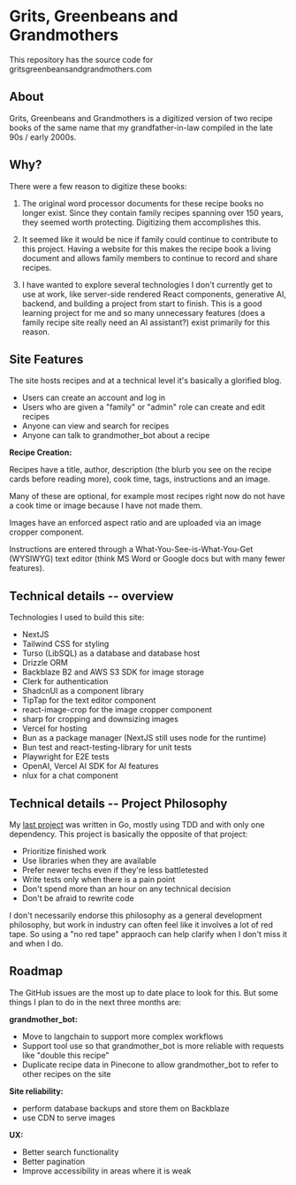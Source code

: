 # Grits, Greenbeans and Grandmothers

This repository has the source code for gritsgreenbeansandgrandmothers.com

## About

Grits, Greenbeans and Grandmothers is a digitized version of two recipe books of the same name that my grandfather-in-law compiled in the late 90s / early 2000s.

## Why?

There were a few reason to digitize these books:

1. The original word processor documents for these recipe books no longer exist. Since they contain family recipes spanning over 150 years, they seemed worth protecting. Digitizing them accomplishes this.

2. It seemed like it would be nice if family could continue to contribute to this project. Having a website for this makes the recipe book a living document and allows family members to continue to record and share recipes.

3. I have wanted to explore several technologies I don't currently get to use at work, like server-side rendered React components, generative AI, backend, and building a project from start to finish. This is a good learning project for me and so many unnecessary features (does a family recipe site really need an AI assistant?) exist primarily for this reason.

## Site Features

The site hosts recipes and at a technical level it's basically a glorified blog.

- Users can create an account and log in
- Users who are given a "family" or "admin" role can create and edit recipes
- Anyone can view and search for recipes
- Anyone can talk to grandmother_bot about a recipe

**Recipe Creation:**

Recipes have a title, author, description (the blurb you see on the recipe cards before reading more), cook time, tags, instructions and an image.

Many of these are optional, for example most recipes right now do not have a cook time or image because I have not made them.

Images have an enforced aspect ratio and are uploaded via an image cropper component.

Instructions are entered through a What-You-See-is-What-You-Get (WYSIWYG) text editor (think MS Word or Google docs but with many fewer features).

## Technical details -- overview

Technologies I used to build this site:

- NextJS
- Tailwind CSS for styling
- Turso (LibSQL) as a database and database host
- Drizzle ORM
- Backblaze B2 and AWS S3 SDK for image storage
- Clerk for authentication
- ShadcnUI as a component library
- TipTap for the text editor component
- react-image-crop for the image cropper component
- sharp for cropping and downsizing images
- Vercel for hosting
- Bun as a package manager (NextJS still uses node for the runtime)
- Bun test and react-testing-library for unit tests
- Playwright for E2E tests
- OpenAI, Vercel AI SDK for AI features
- nlux for a chat component

## Technical details -- Project Philosophy

My [last project](https://github.com/stilt0n/dependor) was written in Go, mostly using TDD and with only one dependency. This project is basically the opposite of that project:

- Prioritize finished work
- Use libraries when they are available
- Prefer newer techs even if they're less battletested
- Write tests only when there is a pain point
- Don't spend more than an hour on any technical decision
- Don't be afraid to rewrite code

I don't necessarily endorse this philosophy as a general development philosophy, but work in industry can often feel like it involves a lot of red tape. So using a "no red tape" appraoch can help clarify when I don't miss it and when I do.

## Roadmap

The GitHub issues are the most up to date place to look for this. But some things I plan to do in the next three months are:

**grandmother_bot:**

- Move to langchain to support more complex workflows
- Support tool use so that grandmother_bot is more reliable with requests like "double this recipe"
- Duplicate recipe data in Pinecone to allow grandmother_bot to refer to other recipes on the site

**Site reliability:**

- perform database backups and store them on Backblaze
- use CDN to serve images

**UX:**

- Better search functionality
- Better pagination
- Improve accessibility in areas where it is weak
